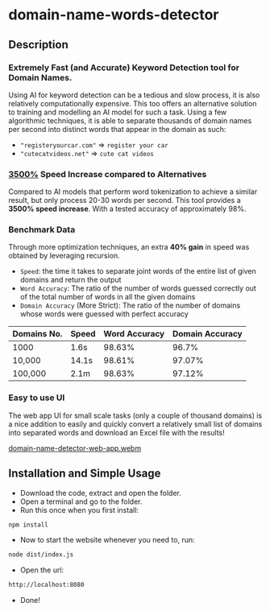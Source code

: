 # domain-name-words-detector

## Description

### Extremely Fast (and Accurate) Keyword Detection tool for Domain Names. 

Using AI for keyword detection can be a tedious and slow process, it is also relatively computationally expensive. This too offers an alternative solution to training and modelling an AI model for such a task. Using a few algorithmic techniques, it is able to separate thousands of domain names per second into distinct words that appear in the domain as such:
* `"registeryourcar.com"` => `register your car`
* `"cutecatvideos.net"`   => `cute cat videos`

### <u>3500%</u> Speed Increase compared to Alternatives
Compared to AI models that perform word tokenization to achieve a similar result, but only process 20-30 words per second. This tool provides a **3500% speed increase**. With a tested accuracy of approximately 98%.

### Benchmark Data

Through more optimization techniques, an extra **40% gain** in speed was obtained by leveraging recursion.

* `Speed`: the time it takes to separate joint words of the entire list of given domains and return the output
* `Word Accuracy`: The ratio of the number of words guessed correctly out of the total number of words in all the given domains
* `Domain Accuracy` (More Strict): The ratio of the number of domains whose words were guessed with perfect accuracy

| Domains No. | Speed | Word Accuracy | Domain Accuracy |
|-------------|-------|---------------|-----------------|
| 1000        | 1.6s  | 98.63%        | 96.7%           |
| 10,000      | 14.1s | 98.61%        | 97.07%          |
| 100,000     | 2.1m  | 98.63%        | 97.12%          |


### Easy to use UI

The web app UI for small scale tasks (only a couple of thousand domains) is a nice addition to easily and quickly convert a relatively small list of domains into separated words and download an Excel file with the results!

[domain-name-detector-web-app.webm](https://github.com/JoeBannouna/domain-name-words-detector/assets/60569029/e0b94174-d8d1-4a51-9640-0f0b12451563)

## Installation and Simple Usage

* Download the code, extract and open the folder.
* Open a terminal and go to the folder.
* Run this once when you first install:
```bash
npm install
```
* Now to start the website whenever you need to, run:
```bash
node dist/index.js
```

* Open the url:
```bash
http://localhost:8080
```

* Done!

